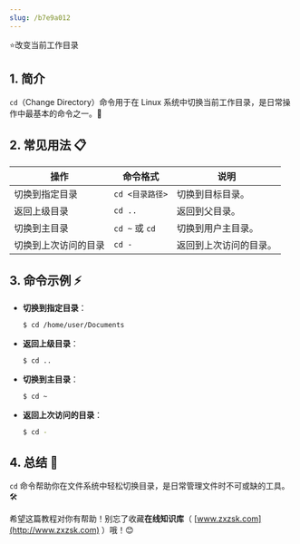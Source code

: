 ```yaml
---
slug: /b7e9a012
---
```

⭐改变当前工作目录

## 1. 简介

`cd`（Change Directory）命令用于在 Linux 系统中切换当前工作目录，是日常操作中最基本的命令之一。🔄

## 2. 常见用法 📋

| 操作                           | 命令格式               | 说明                        |
|--------------------------------|----------------------|-----------------------------|
| 切换到指定目录                  | `cd <目录路径>`      | 切换到目标目录。              |
| 返回上级目录                    | `cd ..`              | 返回到父目录。                |
| 切换到主目录                    | `cd ~` 或 `cd`       | 切换到用户主目录。            |
| 切换到上次访问的目录            | `cd -`               | 返回到上次访问的目录。        |

## 3. 命令示例 ⚡

- **切换到指定目录**：

  ```bash
  $ cd /home/user/Documents
  ```

- **返回上级目录**：

  ```bash
  $ cd ..
  ```

- **切换到主目录**：

  ```bash
  $ cd ~
  ```

- **返回上次访问的目录**：

  ```bash
  $ cd -
  ```

## 4. 总结 🎯

`cd` 命令帮助你在文件系统中轻松切换目录，是日常管理文件时不可或缺的工具。🛠️

希望这篇教程对你有帮助！别忘了收藏**在线知识库**（ [www.zxzsk.com](http://www.zxzsk.com) ）哦！😊
